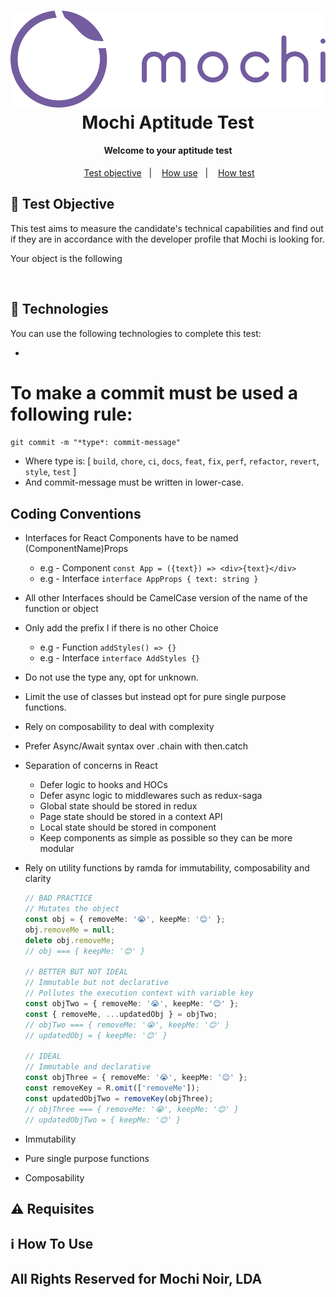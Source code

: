 <h1 align="center">
    <img alt="logo Mochi" src="logo-purplehorizontal.png" />
    <br>
    Mochi Aptitude Test
    <br>
</h1>

<h4 align="center">
Welcome to your aptitude test
</h4>
<p align="center">
&nbsp;&nbsp;
  <a href="#test-objective">Test objective</a>&nbsp;&nbsp;&nbsp;|&nbsp;&nbsp;&nbsp;
  <a href="#how-use">How use</a>&nbsp;&nbsp;&nbsp;|&nbsp;&nbsp;&nbsp;
  <a href="#information_source-how-to-use">How test</a>&nbsp;&nbsp;
</p>

## :wrench: Test Objective

<p>
This test aims to measure the candidate's technical capabilities and find out if they are in accordance with the developer profile that Mochi is looking for.

Your object is the following
</p>

<br>

## :rocket: Technologies

You can use the following technologies to complete this test:

- 

# To make a commit must be used a following rule:

`git commit -m "*type*: commit-message"`

- Where type is: [ `build`, `chore`, `ci`, `docs`, `feat`, `fix`, `perf`, `refactor`, `revert`, `style`, `test` ]
- And commit-message must be written in lower-case.

## Coding Conventions

- Interfaces for React Components have to be named (ComponentName)Props
  - e.g - Component `const App = ({text}) => <div>{text}</div>`
  - e.g - Interface `interface AppProps { text: string }`
- All other Interfaces should be CamelCase version of the name of the function or object
- Only add the prefix I if there is no other Choice
  - e.g - Function `addStyles() => {}`
  - e.g - Interface `interface AddStyles {}`
- Do not use the type any, opt for unknown.
- Limit the use of classes but instead opt for pure single purpose functions.
- Rely on composability to deal with complexity
- Prefer Async/Await syntax over .chain with then.catch
- Separation of concerns in React
  - Defer logic to hooks and HOCs
  - Defer async logic to middlewares such as redux-saga
  - Global state should be stored in redux
  - Page state should be stored in a context API
  - Local state should be stored in component
  - Keep components as simple as possible so they can be more modular
- Rely on utility functions by ramda for immutability, composability and clarity

  ```ts
  // BAD PRACTICE
  // Mutates the object
  const obj = { removeMe: '😭', keepMe: '😊' };
  obj.removeMe = null;
  delete obj.removeMe;
  // obj === { keepMe: '😊' }

  // BETTER BUT NOT IDEAL
  // Immutable but not declarative
  // Pollutes the execution context with variable key
  const objTwo = { removeMe: '😭', keepMe: '😊' };
  const { removeMe, ...updatedObj } = objTwo;
  // objTwo === { removeMe: '😭', keepMe: '😊' }
  // updatedObj = { keepMe: '😊' }

  // IDEAL
  // Immutable and declarative
  const objThree = { removeMe: '😭', keepMe: '😊' };
  const removeKey = R.omit(['removeMe']);
  const updatedObjTwo = removeKey(objThree);
  // objThree === { removeMe: '😭', keepMe: '😊' }
  // updatedObjTwo = { keepMe: '😊' }
  ```

- Immutability
- Pure single purpose functions
- Composability

## :warning: Requisites

## :information_source: How To Use

## All Rights Reserved for Mochi Noir, LDA
